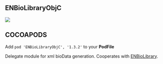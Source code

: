 ## ENBioLibraryObjC

![](https://badgen.net/badge/stable/1.3.2/blue)

## COCOAPODS

Add `pod 'ENBioLibraryObjC', '1.3.2'` to your **PodFile**

Delegate module for xml bioData generation. Cooperates with [ENBioLibrary](ENBioLibrary/README.md).
